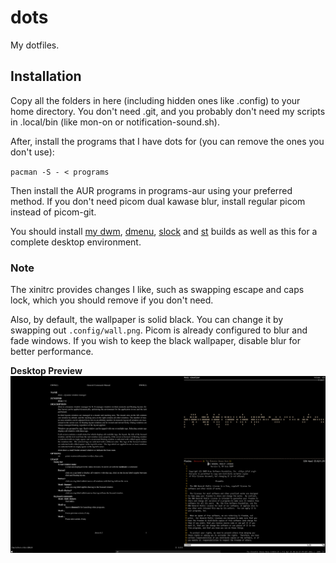 # dots
My dotfiles.

## Installation

Copy all the folders in here (including hidden ones like .config) to your home directory.
You don't need .git, and you probably don't need my scripts in .local/bin (like mon-on or notification-sound.sh).

After, install the programs that I have dots for (you can remove the ones you don't use):

`pacman -S - < programs`

Then install the AUR programs in programs-aur using your preferred method. If you don't need picom dual kawase blur, install regular picom instead of picom-git.

You should install [my dwm](https://github.com/dogeystamp/dwm), [dmenu](https://github.com/dogeystamp/dmenu), [slock](https://github.com/dogeystamp/slock) and [st](https://github.com/dogeystamp/st) builds as well as this for a complete desktop environment.

### Note

The xinitrc provides changes I like, such as swapping escape and caps lock, which you should remove if you don't need.

Also, by default, the wallpaper is solid black. You can change it by swapping out `.config/wall.png`.
Picom is already configured to blur and fade windows.
If you wish to keep the black wallpaper, disable blur for better performance.

**Desktop Preview**
![preview](https://raw.githubusercontent.com/DogeyStamp/dots/main/preview.png)
